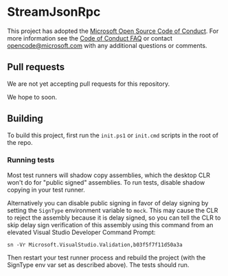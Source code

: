 # StreamJsonRpc

This project has adopted the [Microsoft Open Source Code of
Conduct](https://opensource.microsoft.com/codeofconduct/).
For more information see the [Code of Conduct
FAQ](https://opensource.microsoft.com/codeofconduct/faq/) or
contact [opencode@microsoft.com](mailto:opencode@microsoft.com)
with any additional questions or comments.

## Pull requests

We are not yet accepting pull requests for this repository.

We hope to soon.

## Building

To build this project, first run the `init.ps1` or `init.cmd` scripts in the root of the repo.

### Running tests

Most test runners will shadow copy assemblies, which the desktop CLR won't do for "public signed"
assemblies. To run tests, disable shadow copying in your test runner.

Alternatively you can disable public signing in favor of delay signing by setting
the `SignType` environment variable to `mock`.
This may cause the CLR to reject the assembly because it is delay signed, so you can
tell the CLR to skip delay sign verification of this assembly using this command
from an elevated Visual Studio Developer Command Prompt:

```
sn -Vr Microsoft.VisualStudio.Validation,b03f5f7f11d50a3a
```

Then restart your test runner process and rebuild the project
(with the SignType env var set as described above).
The tests should run.

